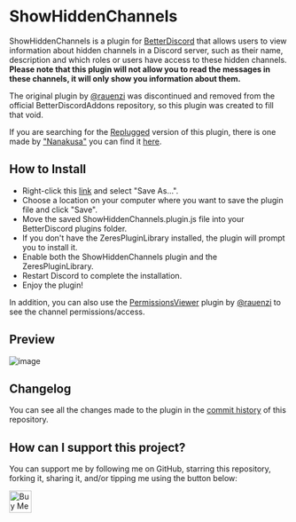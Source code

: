 # ShowHiddenChannels

ShowHiddenChannels is a plugin for [BetterDiscord](https://betterdiscord.app/) that allows users to view information about hidden channels in a Discord server, such as their name, description and which roles or users have access to these hidden channels.
**Please note that this plugin will not allow you to read the messages in these channels, it will only show you information about them.**

The original plugin by [@rauenzi](https://github.com/rauenzi/) was discontinued and removed from the official BetterDiscordAddons repository, so this plugin was created to fill that void.

If you are searching for the [Replugged](https://replugged.dev/) version of this plugin, there is one made by ["Nanakusa"](https://github.com/YofukashiNo) you can find it [here](https://github.com/YofukashiNo/ShowHiddenChannels).

## How to Install

-   Right-click this [link](https://raw.githubusercontent.com/JustOptimize/ShowHiddenChannels/main/ShowHiddenChannels.plugin.js) and select "Save As...".
-   Choose a location on your computer where you want to save the plugin file and click "Save".
-   Move the saved ShowHiddenChannels.plugin.js file into your BetterDiscord plugins folder.
-   If you don't have the ZeresPluginLibrary installed, the plugin will prompt you to install it.
-   Enable both the ShowHiddenChannels plugin and the ZeresPluginLibrary.
-   Restart Discord to complete the installation.
-   Enjoy the plugin!

In addition, you can also use the [PermissionsViewer](https://github.com/rauenzi/BetterDiscordAddons/tree/master/Plugins/PermissionsViewer) plugin by [@rauenzi](https://github.com/rauenzi/) to see the channel permissions/access.

## Preview

![image](https://user-images.githubusercontent.com/54294419/225766894-48d40546-ed7a-4794-888f-f0aafba26100.png)

## Changelog

You can see all the changes made to the plugin in the [commit history](https://github.com/JustOptimize/ShowHiddenChannels/commits/main) of this repository.

## How can I support this project?

You can support me by following me on GitHub, starring this repository, forking it, sharing it, and/or tipping me using the button below:

<a href='https://ko-fi.com/Z8Z2GV3K4'>
    <img style='height:40px;' src='https://storage.ko-fi.com/cdn/kofi5.png?v=3' alt='Buy Me a Coffee'/>
</a>
